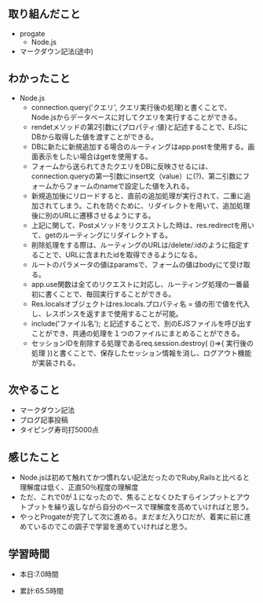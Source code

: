 ## 取り組んだこと
- progate
    -  Node.js
- マークダウン記法(途中)

 
## わかったこと
- Node.js
    - connection.query('クエリ', クエリ実行後の処理)と書くことで、Node.jsからデータベースに対してクエリを実行することができる。
    - rendetメソッドの第2引数に{プロパティ:値}と記述することで、EJSにDBから取得した値を渡すことができる。
    - DBに新たに新規追加する場合のルーティングはapp.postを使用する。画面表示をしたい場合はgetを使用する。
    - フォームから送られてきたクエリをDBに反映させるには、connection.queryの第一引数にinsert文（value）に(?)、第二引数にフォームからフォームのnameで設定した値を入れる。
    - 新規追加後にリロードすると、直前の追加処理が実行されて、二重に追加されてしまう。これを防ぐために、リダイレクトを用いて、追加処理後に別のURLに遷移させるようにする。
    - 上記に関して、Postメソッドをリクエストした時は、res.redirectを用いて、getのルーティングにリダイレクトする。
    - 削除処理をする際は、ルーティングのURLは/delete/:idのように指定することで、URLに含まれたidを取得できるようになる。
    - ルートのパラメータの値はparamsで、フォームの値はbodyにて受け取る。
    - app.use関数は全てのリクエストに対応し、ルーティング処理の一番最初に書くことで、毎回実行することができる。
    - Res.localsオブジェクトはres.locals.プロパティ名 = 値の形で値を代入し、レスポンスを返すまで使用することが可能。
    - include('ファイル名'); と記述することで、別のEJSファイルを呼び出すことができ、共通の処理を１つのファイルにまとめることができる。
    - セッションIDを削除する処理であるreq.session.destroy( ()=>{ 実行後の処理 })と書くことで、保存したセッション情報を消し、ログアウト機能が実装される。


## 次やること
- マークダウン記法
- ブログ記事投稿
- タイピング寿司打5000点
 

## 感じたこと
- Node.jsは初めて触れてかつ慣れない記法だったのでRuby,Railsと比べると理解度は低く、正直50％程度の理解度
- ただ、これで0が１になったので、焦ることなくひたすらインプットとアウトプットを繰り返しながら自分のペースで理解度を高めていければと思う。
- やっとProgateが完了して次に進める。まだまだ入り口だが、着実に前に進めているのでこの調子で学習を進めていければと思う。

## 学習時間
- 本日:7.0時間

- 累計:65.5時間
